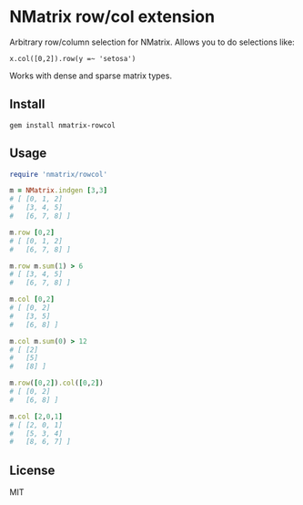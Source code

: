 NMatrix row/col extension
===

Arbitrary row/column selection for NMatrix. Allows you to do selections like:

```
x.col([0,2]).row(y =~ 'setosa')
```

Works with dense and sparse matrix types.


Install
---
```
gem install nmatrix-rowcol
```


Usage
---

```ruby
require 'nmatrix/rowcol'

m = NMatrix.indgen [3,3]
# [ [0, 1, 2]   
#   [3, 4, 5]   
#   [6, 7, 8] ]

m.row [0,2]             
# [ [0, 1, 2]   
#   [6, 7, 8] ]

m.row m.sum(1) > 6      
# [ [3, 4, 5]   
#   [6, 7, 8] ]

m.col [0,2]             
# [ [0, 2]   
#   [3, 5]   
#   [6, 8] ]

m.col m.sum(0) > 12     
# [ [2]   
#   [5]   
#   [8] ]

m.row([0,2]).col([0,2]) 
# [ [0, 2]   
#   [6, 8] ]

m.col [2,0,1]
# [ [2, 0, 1]   
#   [5, 3, 4]   
#   [8, 6, 7] ]
```

License
---
MIT